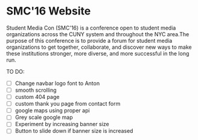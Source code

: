 # SMC'16 Website

Student Media Con (SMC'16) is a conference open to student media organizations across the CUNY system and throughout the NYC area.The purpose of this conference is to provide a forum for student media organizations to get together, collaborate, and discover new ways to make these institutions stronger, more diverse, and more successful in the long run.

TO DO:
* [ ] Change navbar logo font to Anton
* [ ] smooth scrolling
* [ ] custom 404 page
* [ ] custom thank you page from contact form
* [ ] google maps using proper api
* [ ] Grey scale google map
* [ ] Experiment by increasing banner size
* [ ] Button to slide down if banner size is increased
